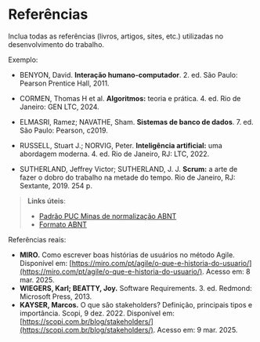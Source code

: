 # Referências

Inclua todas as referências (livros, artigos, sites, etc.) utilizadas no desenvolvimento do trabalho.

Exemplo:

- BENYON, David. **Interação humano-computador**. 2. ed. São Paulo: Pearson Prentice Hall, 2011.

- CORMEN, Thomas H et al. **Algoritmos:** teoria e prática. 4. ed. Rio de Janeiro: GEN LTC, 2024.
 
- ELMASRI, Ramez; NAVATHE, Sham. **Sistemas de banco de dados**. 7. ed. São Paulo: Pearson, c2019.

- RUSSELL, Stuart J.; NORVIG, Peter. **Inteligência artificial:** uma abordagem moderna. 4. ed. Rio de Janeiro, RJ: LTC, 2022.

- SUTHERLAND, Jeffrey Victor; SUTHERLAND, J. J. **Scrum:** a arte de fazer o dobro do trabalho na metade do tempo. Rio de Janeiro, RJ: Sextante, 2019. 254 p.

> **Links úteis**:
> - [Padrão PUC Minas de normalização ABNT](http://portal.pucminas.br/biblioteca/documentos/GUIA-COMPLETO-ABNT-Elaborar-formatar-trabalho-cientificoNOVO.pdf)
> - [Formato ABNT](https://www.normastecnicas.com/abnt/)

Referências reais:
- **MIRO.** Como escrever boas histórias de usuários no método Agile. Disponível em: [https://miro.com/pt/agile/o-que-e-historia-do-usuario/](https://miro.com/pt/agile/o-que-e-historia-do-usuario/). Acesso em: 8 mar. 2025.
- **WIEGERS, Karl; BEATTY, Joy.** Software Requirements. 3. ed. Redmond: Microsoft Press, 2013.
- **KAYSER, Marcos.** O que são stakeholders? Definição, principais tipos e importância. Scopi, 9 dez. 2022. Disponível em: [https://scopi.com.br/blog/stakeholders/](https://scopi.com.br/blog/stakeholders/). Acesso em: 9 mar. 2025.
